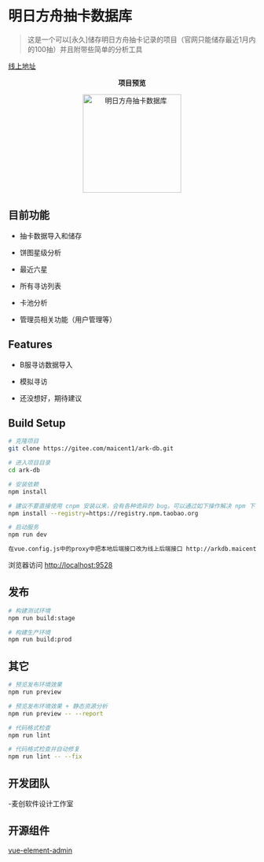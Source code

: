 # 明日方舟抽卡数据库

> 这是一个可以[永久]储存明日方舟抽卡记录的项目（官网只能储存最近1月内的100抽）并且附带些简单的分析工具

[线上地址](http://arkdb.maicent.top)

<p align="center">
  <b>项目预览</b>
</p>
<p align="center">
   <a href="http://arkdb.maicent.top" title="明日方舟抽卡数据库" target="_blank">
      <img height="200px" src="https://postimg.cc/mPhMGFYx" title="明日方舟抽卡数据库">
   </a>
</p>


## 目前功能

- 抽卡数据导入和储存

- 饼图星级分析

- 最近六星

- 所有寻访列表

- 卡池分析

- 管理员相关功能（用户管理等）

## Features

- B服寻访数据导入

- 模拟寻访
  
- 还没想好，期待建议

## Build Setup

```bash
# 克隆项目
git clone https://gitee.com/maicent1/ark-db.git

# 进入项目目录
cd ark-db

# 安装依赖
npm install

# 建议不要直接使用 cnpm 安装以来，会有各种诡异的 bug。可以通过如下操作解决 npm 下载速度慢的问题
npm install --registry=https://registry.npm.taobao.org

# 启动服务
npm run dev

在vue.config.js中的proxy中把本地后端接口改为线上后端接口 http://arkdb.maicent.top/api (后端会在后面再开源)
```

浏览器访问 [http://localhost:9528](http://localhost:9528)

## 发布

```bash
# 构建测试环境
npm run build:stage

# 构建生产环境
npm run build:prod
```

## 其它

```bash
# 预览发布环境效果
npm run preview

# 预览发布环境效果 + 静态资源分析
npm run preview -- --report

# 代码格式检查
npm run lint

# 代码格式检查并自动修复
npm run lint -- --fix
```

## 开发团队

-麦创软件设计工作室

## 开源组件

[vue-element-admin](https://panjiachen.gitee.io/vue-element-admin-site/zh/)
